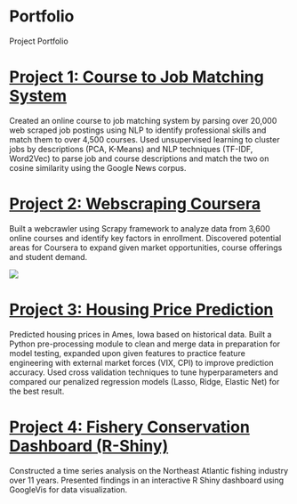 # Portfolio
Project Portfolio

# [Project 1: Course to Job Matching System](https://github.com/michaelywang/NYCDSA-Capstone-Project)
Created an online course to job matching system by parsing over 20,000 web scraped job postings using NLP to identify professional skills and match them to over 4,500 courses. Used unsupervised learning to cluster jobs by descriptions (PCA, K-Means) and NLP techniques (TF-IDF, Word2Vec) to parse job and course descriptions and match the two on cosine similarity using the Google News corpus. 

# [Project 2: Webscraping Coursera](https://github.com/michaelywang/coursera-web-scraping)
Built a webcrawler using Scrapy framework to analyze data from 3,600 online courses and identify key factors in enrollment. Discovered potential areas for Coursera to expand given market opportunities, course offerings and student demand.

![](https://github.com/michaelywang/Portfolio/blob/master/images/Coursera%20Partners.png)

# [Project 3: Housing Price Prediction](https://github.com/michaelywang/Ames_House_Prices) 
Predicted housing prices in Ames, Iowa based on historical data. Built a Python pre-processing module to clean and merge data in preparation for model testing, expanded upon given features to practice feature engineering with external market forces (VIX, CPI) to improve prediction accuracy. Used cross validation techniques to tune hyperparameters and compared our penalized regression models (Lasso, Ridge, Elastic Net) for the best result.    

# [Project 4: Fishery Conservation Dashboard (R-Shiny)](https://github.com/michaelywang/North-Atlantic-Fisheries-Shiny-App)
Constructed a time series analysis on the Northeast Atlantic fishing industry over 11 years. Presented findings in an interactive R Shiny dashboard using GoogleVis for data visualization. 
